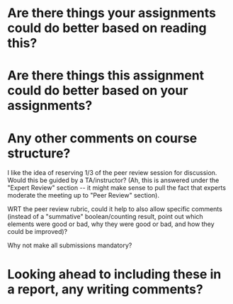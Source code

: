 # Are there things your assignments could do better based on reading this?

# Are there things this assignment could do better based on your assignments?

# Any other comments on course structure?
I like the idea of reserving 1/3 of the peer review session for discussion. Would this be guided by a TA/instructor? (Ah, this is answered under the "Expert Review" section -- it might make sense to pull the fact that experts moderate the meeting up to "Peer Review" section).

WRT the peer review rubric, could it help to also allow specific comments (instead of a "summative" boolean/counting result, point out which elements were good or bad, why they were good or bad, and how they could be improved)?

Why not make all submissions mandatory?

# Looking ahead to including these in a report, any writing comments?
